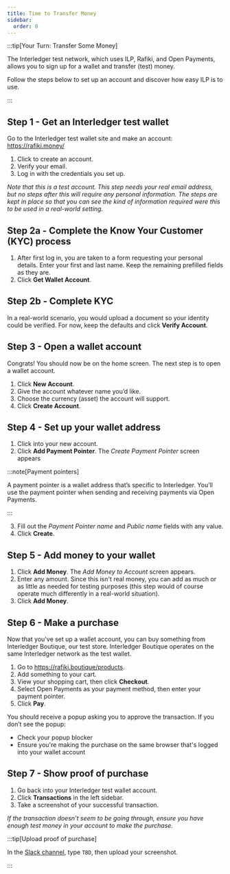 ```yaml
---
title: Time to Transfer Money
sidebar:
  order: 8
---
```


:::tip[Your Turn: Transfer Some Money]

The Interledger test network, which uses ILP, Rafiki, and Open Payments, allows you to sign up for a wallet and transfer (test) money.

Follow the steps below to set up an account and discover how easy ILP is to use.

:::

## Step 1 - Get an Interledger test wallet

Go to the Interledger test wallet site and make an account: https://rafiki.money/

1. Click to create an account.
2. Verify your email.
3. Log in with the credentials you set up.

_Note that this is a test account. This step needs your real email address, but no steps after this will require any personal information. The steps are kept in place so that you can see the kind of information required were this to be used in a real-world setting._

## Step 2a - Complete the Know Your Customer (KYC) process

1. After first log in, you are taken to a form requesting your personal details. Enter your first and last name. Keep the remaining prefilled fields as they are.
2. Click **Get Wallet Account**.

## Step 2b - Complete KYC

In a real-world scenario, you would upload a document so your identity could be verified. For now, keep the defaults and click **Verify Account**.

## Step 3 - Open a wallet account

Congrats! You should now be on the home screen. The next step is to open a wallet account.

1. Click **New Account**.
2. Give the account whatever name you’d like.
3. Choose the currency (asset) the account will support.
4. Click **Create Account**.

## Step 4 - Set up your wallet address

1. Click into your new account.
2. Click **Add Payment Pointer**. The _Create Payment Pointer_ screen appears

:::note[Payment pointers]

A payment pointer is a wallet address that’s specific to Interledger. You’ll use the payment pointer when sending and receiving payments via Open Payments.

:::

3. Fill out the _Payment Pointer name_ and _Public name_ fields with any value.
4. Click **Create**.

## Step 5 - Add money to your wallet

1. Click **Add Money**. The _Add Money to Account_ screen appears.
2. Enter any amount. Since this isn't real money, you can add as much or as little as needed for testing purposes (this step would of course operate much differently in a real-world situation).
3. Click **Add Money**.

## Step 6 - Make a purchase

Now that you've set up a wallet account, you can buy something from Interledger Boutique, our test store. Interledger Boutique operates on the same Interledger network as the test wallet.

1. Go to https://rafiki.boutique/products.
2. Add something to your cart.
3. View your shopping cart, then click **Checkout**.
4. Select Open Payments as your payment method, then enter your payment pointer.
5. Click **Pay**.

You should receive a popup asking you to approve the transaction. If you don’t see the popup:

- Check your popup blocker
- Ensure you're making the purchase on the same browser that's logged into your wallet account

## Step 7 - Show proof of purchase

1. Go back into your Interledger test wallet account.
2. Click **Transactions** in the left sidebar.
3. Take a screenshot of your successful transaction.

_If the transaction doesn’t seem to be going through, ensure you have enough test money in your account to make the purchase._

:::tip[Upload proof of purchase]

In the [Slack channel](https://app.slack.com/client/T0KKJC1N1/C06MAS29NF4), type `TBD`, then upload your screenshot.

:::
